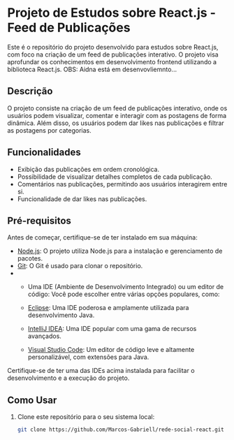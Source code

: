 # Projeto de Estudos sobre React.js - Feed de Publicações

Este é o repositório do projeto desenvolvido para estudos sobre React.js, com foco na criação de um feed de publicações interativo. O projeto visa aprofundar os conhecimentos em desenvolvimento frontend utilizando a biblioteca React.js. OBS: Aidna está em desenvovliemnto...

## Descrição

O projeto consiste na criação de um feed de publicações interativo, onde os usuários podem visualizar, comentar e interagir com as postagens de forma dinâmica. Além disso, os usuários podem dar likes nas publicações e filtrar as postagens por categorias.

## Funcionalidades

- Exibição das publicações em ordem cronológica.
- Possibilidade de visualizar detalhes completos de cada publicação.
- Comentários nas publicações, permitindo aos usuários interagirem entre si.
- Funcionalidade de dar likes nas publicações.


## Pré-requisitos

Antes de começar, certifique-se de ter instalado em sua máquina:

- [Node.js](https://nodejs.org/): O projeto utiliza Node.js para a instalação e gerenciamento de pacotes.
- [Git](https://git-scm.com/): O Git é usado para clonar o repositório.
- - Uma IDE (Ambiente de Desenvolvimento Integrado) ou um editor de código: Você pode escolher entre várias opções populares, como:

  - [Eclipse](https://www.eclipse.org/downloads/): Uma IDE poderosa e amplamente utilizada para desenvolvimento Java.
  - [IntelliJ IDEA](https://www.jetbrains.com/idea/download/): Uma IDE popular com uma gama de recursos avançados.
  - [Visual Studio Code](https://code.visualstudio.com/download): Um editor de código leve e altamente personalizável, com extensões para Java.

Certifique-se de ter uma das IDEs acima instalada para facilitar o desenvolvimento e a execução do projeto.

## Como Usar

1. Clone este repositório para o seu sistema local:
   ```sh
   git clone https://github.com/Marcos-Gabriell/rede-social-react.git
